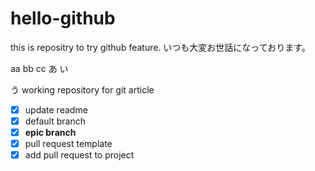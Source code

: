 # hello-github
this is repositry to try github feature.
いつも大変お世話になっております。

aa
bb
cc
あ
い

う
working repository for git article
- [x] update readme
- [x] default branch
- [x] **epic branch**
- [x] pull request template
- [x] add pull request to project
